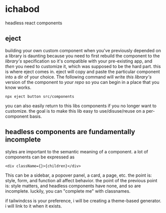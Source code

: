 # ichabod

headless react components

## eject

building your own custom component when you've previously depended on a library
is daunting because you need to first rebuild the component to the _library's_
specification so it's compatible with your pre-existing app, and _then_ you need
to customize it, which was supposed to be the hard part. this is where eject
comes in. eject will copy and paste the particular component into a dir of your
choice. The following command will write _this library's_ version of the
component to _your repo_ so you can begin in a place that you know works.

`npx eject button src/components`

you can also easily return to this libs components if you no longer want to
customize. the goal is to make this lib easy to use/disuse/reuse on a
per-component basis.

## headless components are fundamentally incomplete

styles are important to the semantic meaning of a component. a lot of components
can be expressed as

`<div className={}>{children}</div>`

This can be a sidebar, a popover panel, a card, a page, etc. the point is:
style, form, and function all affect behavior. the point of the previous point
is: style matters, and headless components have none, and so are incomplete.
luckily, you can "complete me" with classnames.

if tailwindcss is your preference, i will be creating a theme-based generator.
i will link to it when it exists.

